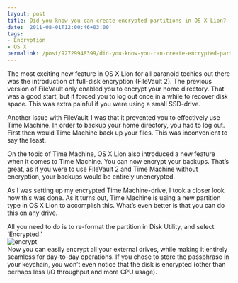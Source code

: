 ```yaml
---
layout: post
title: Did you know you can create encrypted partitions in OS X Lion?
date: '2011-08-01T12:00:46+03:00'
tags:
- Encryption
- OS X
permalink: /post/92729948399/did-you-know-you-can-create-encrypted-partitions-in-os-x
---
```

The most exciting new feature in OS X Lion for all paranoid techies out there was the introduction of full-disk encryption (FileVault 2). The previous version of FileVault only enabled you to encrypt your home directory. That was a good start, but it forced you to log out once in a while to recover disk space. This was extra painful if you were using a small SSD-drive.

Another issue with FileVault 1 was that it prevented you to effectively use Time Machine. In order to backup your home directory, you had to log out. First then would Time Machine back up your files. This was inconvenient to say the least.

On the topic of Time Machine, OS X Lion also introduced a new feature when it comes to Time Machine. You can now encrypt your backups. That’s great, as if you were to use FileVault 2 and Time Machine without encryption, your backups would be entirely unencrypted.

As I was setting up my encrypted Time Machine-drive, I took a closer look how this was done. As it turns out, Time Machine is using a new partition type in OS X Lion to accomplish this. What’s even better is that you can do this on any drive.

All you need to do is to re-format the partition in Disk Utility, and select ‘Encrypted.’  
![](http://viktorpetersson.com/wp-content/uploads/2011/08/encrypt.png "encrypt")  
Now you can easily encrypt all your external drives, while making it entirely seamless for day-to-day operations. If you chose to store the passphrase in your keychain, you won’t even notice that the disk is encrypted (other than perhaps less I/O throughput and more CPU usage).
